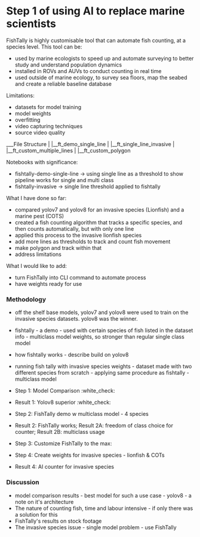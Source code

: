 # Step 1 of using AI to replace marine scientists

FishTally is highly customisable tool that can automate fish counting, at a species level. This tool can be:
- used by marine ecologists to speed up and automate surveying to better study and understand population dynamics
- installed in ROVs and AUVs to conduct counting in real time
- used outside of marine ecology, to survey sea floors, map the seabed and create a reliable baseline database

Limitations:
- datasets for model training
- model weights 
- overfitting
- video capturing techniques
- source video quality

___File Structure
|
|__ft_demo_single_line
|
|__ft_single_line_invasive
|
|__ft_custom_multiple_lines
|
|__ft_custom_polygon 

Notebooks with significance:
- fishtally-demo-single-line -> using single line as a threshold to show pipeline works for single and multi class 
- fishtally-invasive -> single line threshold applied to fishtally

What I have done so far:
- compared yolov7 and yolov8 for an invasive species (Lionfish) and a marine pest (COTS)
- created a fish counting algorithm that tracks a specific species, and then counts automatically, but with only one line
- applied this process to the invasive lionfish species
- add more lines as thresholds to track and count fish movement
- make polygon and track within that
- address limitations

What I would like to add:
- turn FishTally into CLI command to automate process
- have weights ready for use

### Methodology

- off the shelf base models, yolov7 and yolov8 were used to train on the invasive species datasets. yolov8 was the winner.
- fishtally - a demo - used with certain species of fish listed in the dataset info - multiclass model weights, so stronger than regular single class model
- how fishtally works - describe build on yolov8
- running fish tally with invasive species weights - dataset made with two different species from scratch - applying same procedure as fishtally - multiclass model

- Step 1: Model Comparison :white_check:
- Result 1: Yolov8 superior :white_check:
- Step 2: FishTally demo w multiclass model - 4 species
- Result 2: FishTally works; Result 2A: freedom of class choice for counter; Result 2B: multiclass usage
- Step 3: Customize FishTally to the max: 
- Step 4: Create weights for invasive species - lionfish & COTs 
- Result 4: AI counter for invasive species

### Discussion

- model comparison results - best model for such a use case - yolov8 - a note on it's architecture
- The nature of counting fish, time and labour intensive - if only there was a solution for this
- FishTally's results on stock footage
- The invasive species issue - single model problem - use FishTally
